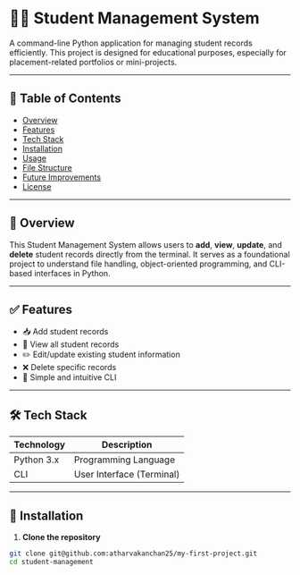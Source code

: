 # 🧑‍🎓 Student Management System

A command-line Python application for managing student records efficiently. This project is designed for educational purposes, especially for placement-related portfolios or mini-projects.

---

## 📌 Table of Contents

- [Overview](#overview)
- [Features](#features)
- [Tech Stack](#tech-stack)
- [Installation](#installation)
- [Usage](#usage)
- [File Structure](#file-structure)
- [Future Improvements](#future-improvements)
- [License](#license)

---

## 📖 Overview

This Student Management System allows users to **add**, **view**, **update**, and **delete** student records directly from the terminal. It serves as a foundational project to understand file handling, object-oriented programming, and CLI-based interfaces in Python.

---

## ✅ Features

- 📥 Add student records  
- 📃 View all student records  
- ✏️ Edit/update existing student information  
- ❌ Delete specific records  
- 🧾 Simple and intuitive CLI

---

## 🛠️ Tech Stack

| Technology | Description               |
|------------|---------------------------|
| Python 3.x | Programming Language      |
| CLI        | User Interface (Terminal) |

---

## 🧰 Installation

1. **Clone the repository**

```bash
git clone git@github.com:atharvakanchan25/my-first-project.git
cd student-management
